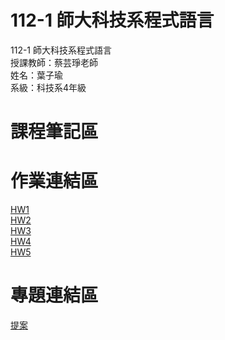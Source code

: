 # 112-1 師大科技系程式語言
112-1 師大科技系程式語言 <br>
授課教師：蔡芸琤老師 <br>
姓名：葉子瑜 <br>
系級：科技系4年級 <br>

# 課程筆記區 <br>
# 作業連結區 <br>
[HW1](https://colab.research.google.com/drive/1USLbGhzCXUkxYOe0bixRL3V0tkyYj0Yi#scrollTo=v3Mz4D2_qKLx">https://colab.research.google.com/drive/1USLbGhzCXUkxYOe0bixRL3V0tkyYj0Yi#scrollTo=v3Mz4D2_qKLx")
<br>
[HW2](https://github.com/Ayden0nnn/Programming-Language/blob/main/Programming_Language_HW2.ipynb)
<br>
[HW3](https://github.com/Ayden0nnn/Programming-Language/blob/main/Programming_Language_HW3.ipynb)
<br>
[HW4](https://medium.com/@i38554928/%E7%A8%8B%E5%BC%8F%E8%AA%9E%E8%A8%80-hw4%E6%96%87%E5%AD%97%E9%9B%B2-8f2492c2a415?source=friends_link&sk=6ecde8681b9c47f90375377250441931)
<br>
[HW5](https://medium.com/@i38554928/%E7%A8%8B%E5%BC%8F%E8%AA%9E%E8%A8%80-hw5%E8%B3%87%E6%96%99%E6%8E%A2%E5%8B%98-e7fcde166d09)
<br>


# 專題連結區 <br>
[提案](https://youtu.be/itbQ6A5iOaU)
